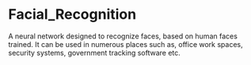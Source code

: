 # Facial_Recognition
A neural network designed to recognize faces, based on human faces trained. It can be used in numerous places such as, office work spaces, security systems, government tracking software etc.
